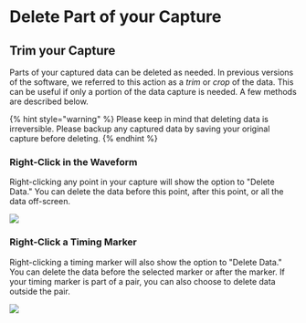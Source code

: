 # Delete Part of your Capture

## Trim your Capture

Parts of your captured data can be deleted as needed. In previous versions of the software, we referred to this action as a _trim_ or _crop_ of the data. This can be useful if only a portion of the data capture is needed. A few methods are described below.

{% hint style="warning" %}
Please keep in mind that deleting data is irreversible. Please backup any captured data by saving your original capture before deleting.
{% endhint %}

### Right-Click in the Waveform

Right-clicking any point in your capture will show the option to "Delete Data." You can delete the data before this point, after this point, or all the data off-screen.

![](<../../.gitbook/assets/Screen Shot 2020-12-01 at 4.45.26 PM.png>)

### Right-Click a Timing Marker

Right-clicking a timing marker will also show the option to "Delete Data." You can delete the data before the selected marker or after the marker. If your timing marker is part of a pair, you can also choose to delete data outside the pair.

![](<../../.gitbook/assets/Screen Shot 2020-12-01 at 4.49.45 PM.png>)
